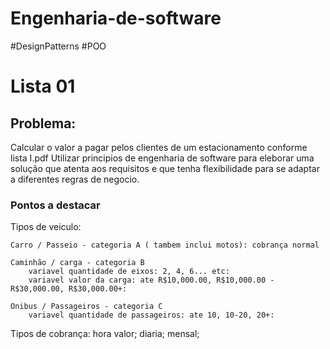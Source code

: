 # Engenharia-de-software
#DesignPatterns #POO

# Lista 01
## Problema: 
Calcular o valor a pagar pelos clientes de um estacionamento conforme lista I.pdf
Utilizar principios de engenharia de software para eleborar uma solução que atenta aos requisitos e que tenha flexibilidade para se adaptar a diferentes regras de negocio. 

### Pontos a destacar
Tipos de veiculo:

	Carro / Passeio - categoria A ( tambem inclui motos): cobrança normal
	
	Caminhão / carga - categoria B
		variavel quantidade de eixos: 2, 4, 6... etc:
		variavel valor da carga: ate R$10,000.00, R$10,000.00 - R$30,000.00, R$30,000.00+: 
		
	Onibus / Passageiros - categoria C
		variavel quantidade de passageiros: ate 10, 10-20, 20+:

Tipos de cobrança:
	hora valor;	
	diaria;
	mensal;
  
  
  


